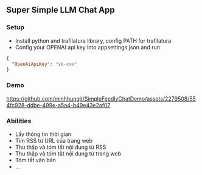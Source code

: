 ## Super Simple LLM Chat App 

### Setup
- Install python and trafilatura library, config PATH for trafilatura
- Config your OPENAI api key into appsettings.json and run

```json
{
  "OpenAiApiKey": "sk-xxx"
}
```

### Demo

https://github.com/minhhungit/SimpleFeedlyChatDemo/assets/2279508/554fc928-ddbe-499e-a5a4-b49e43e2af07

### Abilities
- Lấy thông tin thời gian
- Tìm RSS từ URL của trang web
- Thu thập và tóm tắt nội dung từ RSS
- Thu thập và tóm tắt nội dung từ trang web
- Tóm tắt văn bản
- ...


